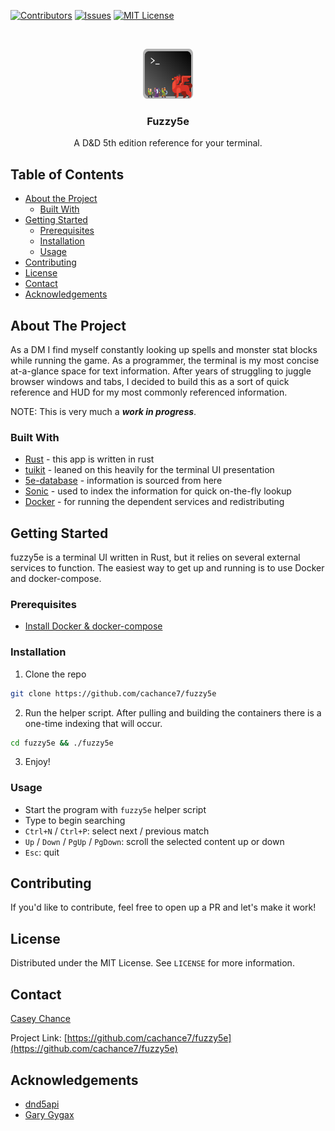 [![Contributors][contributors-shield]][contributors-url]
[![Issues][issues-shield]][issues-url]
[![MIT License][license-shield]][license-url]



<br />
<p align="center">
  <a href="https://github.com/cachance7/fuzzy5e">
    <img src="logo.png" alt="Logo" width="80" height="80">
  </a>

  <h3 align="center">Fuzzy5e</h3>

  <p align="center">
    A D&D 5th edition reference for your terminal.
  </p>
</p>



<!-- TABLE OF CONTENTS -->
## Table of Contents

* [About the Project](#about-the-project)
  * [Built With](#built-with)
* [Getting Started](#getting-started)
  * [Prerequisites](#prerequisites)
  * [Installation](#installation)
  * [Usage](#usage)
* [Contributing](#contributing)
* [License](#license)
* [Contact](#contact)
* [Acknowledgements](#acknowledgements)



<!-- ABOUT THE PROJECT -->
## About The Project

As a DM I find myself constantly looking up spells and monster stat blocks while running the game. As a programmer, the terminal is my most concise at-a-glance space for text information. After years of struggling to juggle browser windows and tabs, I decided to build this as a sort of quick reference and HUD for my most commonly referenced information.

NOTE: This is very much a **_work in progress_**.

### Built With

* [Rust](https://www.rust-lang.org/) - this app is written in rust
* [tuikit](https://github.com/lotabout/tuikit) - leaned on this heavily for the terminal UI presentation
* [5e-database](https://github.com/bagelbits/5e-database) - information is sourced from here
* [Sonic](https://github.com/valeriansaliou/sonic) - used to index the information for quick on-the-fly lookup
* [Docker](https://www.docker.com/) - for running the dependent services and redistributing


<!-- GETTING STARTED -->
## Getting Started

fuzzy5e is a terminal UI written in Rust, but it relies on several external services to function. The easiest way to get up and running is to use Docker and docker-compose.

### Prerequisites

- [Install Docker & docker-compose](https://docs.docker.com/get-docker/)


### Installation

1. Clone the repo
```sh
git clone https://github.com/cachance7/fuzzy5e
```
2. Run the helper script. After pulling and building the containers there is a one-time indexing that will occur.
```sh
cd fuzzy5e && ./fuzzy5e
```
3. Enjoy!


### Usage

- Start the program with `fuzzy5e` helper script
- Type to begin searching
- `Ctrl+N` / `Ctrl+P`: select next / previous match
- `Up` / `Down` / `PgUp` / `PgDown`: scroll the selected content up or down
- `Esc`: quit

<!-- CONTRIBUTING -->
## Contributing

If you'd like to contribute, feel free to open up a PR and let's make it work!



<!-- LICENSE -->
## License

Distributed under the MIT License. See `LICENSE` for more information.



<!-- CONTACT -->
## Contact

[Casey Chance](mailto:casey@chance.email?subject=fuzzy5e)

Project Link: [https://github.com/cachance7/fuzzy5e](https://github.com/cachance7/fuzzy5e)


## Acknowledgements
* [dnd5api](http://dnd5eapi.co/)
* [Gary Gygax](https://en.wikipedia.org/wiki/Gary_Gygax)


<!-- MARKDOWN LINKS & IMAGES -->
<!-- https://www.markdownguide.org/basic-syntax/#reference-style-links -->
[contributors-shield]: https://img.shields.io/github/contributors/cachance7/fuzzy5e.svg?style=flat-square
[contributors-url]: https://github.com/cachance7/fuzzy5e/graphs/contributors
[forks-shield]: https://img.shields.io/github/forks/cachance7/fuzzy5e.svg?style=flat-square
[forks-url]: https://github.com/cachance7/fuzzy5e/network/members
[stars-shield]: https://img.shields.io/github/stars/cachance7/fuzzy5e.svg?style=flat-square
[stars-url]: https://github.com/cachance7/fuzzy5e/stargazers
[issues-shield]: https://img.shields.io/github/issues/cachance7/fuzzy5e.svg?style=flat-square
[issues-url]: https://github.com/cachance7/fuzzy5e/issues
[license-shield]: https://img.shields.io/github/license/cachance7/fuzzy5e.svg?style=flat-square
[license-url]: https://github.com/cachance7/fuzzy5e/blob/master/LICENSE.txt
[linkedin-shield]: https://img.shields.io/badge/-LinkedIn-black.svg?style=flat-square&logo=linkedin&colorB=555
[linkedin-url]: https://linkedin.com/in/casey-chance-9ba0b6a
[product-screenshot]: images/screenshot.png
